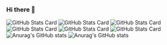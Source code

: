 ### Hi there 👋
![GitHub Stats Card](https://github-readme-stats.vercel.app/api?username=golderperson)
![GitHub Stats Card](https://github-readme-stats.vercel.app/api?username=golderperson)
![GitHub Stats Card](https://github-readme-stats.vercel.app/api?username=golderperson)
![GitHub Stats Card](https://github-readme-stats.vercel.app/api?username=golderperson)
![GitHub Stats Card](https://github-readme-stats.vercel.app/api?username=golderperson)
![GitHub Stats Card](https://github-readme-stats.vercel.app/api?username=golderperson)
![Anurag's GitHub stats](https://github-readme-stats.vercel.app/api?username=golderperson&show_icons=true&theme=radical)
![Anurag's GitHub stats](https://github-readme-stats.vercel.app/api?username=golderperson&show_icons=true&theme=dark)
<!--
**golderperson/golderperson** is a ✨ _special_ ✨ repository because its `README.md` (this file) appears on your GitHub profile.

Here are some ideas to get you started:


## Trophy
![trophy](https://github-profile-trophy.vercel.app/?username=Keichan15&theme=gruvbox)
- 🔭 I’m currently working on ...
- 🌱 I’m currently learning ...
- 👯 I’m looking to collaborate on ...
- 🤔 I’m looking for help with ...
- 💬 Ask me about ...
- 📫 How to reach me: ...
- 😄 Pronouns: ...
- ⚡ Fun fact: ...
-->
